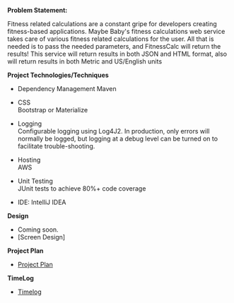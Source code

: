 **Problem Statement:**

Fitness related calculations are a constant gripe for developers creating fitness-based applications. Maybe Baby's fitness calculations web service takes care of various fitness related calculations for the user. 
All that is needed is to pass the needed parameters, and FitnessCalc will return the results! This service will return results in both JSON and HTML format, also will return results in both Metric and US/English units 


**Project Technologies/Techniques**


* Dependency Management Maven
* CSS\
Bootstrap or Materialize

* Logging\
Configurable logging using Log4J2. In production, only errors will normally be logged, but logging at a debug level can be turned on to facilitate trouble-shooting.
* Hosting\
AWS

* Unit Testing\
JUnit tests to achieve 80%+ code coverage
* IDE: IntelliJ IDEA

**Design**
* Coming soon.
* [Screen Design]

**Project Plan**
* [Project Plan](ProjectPlan.md)

**TimeLog**
* [Timelog](timelog.md)




 
